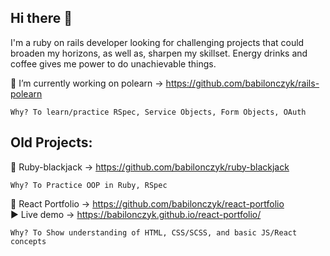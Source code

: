 ##  Hi there 👋

I'm a ruby on rails developer looking for challenging projects that could broaden my horizons, as well as, sharpen my skillset. Energy drinks and coffee gives me power to do unachievable things.

🔭 I’m currently working on polearn -> https://github.com/babilonczyk/rails-polearn

    Why? To learn/practice RSpec, Service Objects, Form Objects, OAuth

## Old Projects:

🚀 Ruby-blackjack -> https://github.com/babilonczyk/ruby-blackjack

    Why? To Practice OOP in Ruby, RSpec
    
🚀 React Portfolio -> https://github.com/babilonczyk/react-portfolio   
▶️ Live demo -> https://babilonczyk.github.io/react-portfolio/

    Why? To Show understanding of HTML, CSS/SCSS, and basic JS/React concepts
